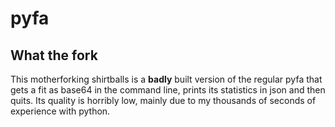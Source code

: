 # pyfa

## What the fork
This motherforking shirtballs is a **badly** built version of the regular pyfa that gets a fit as base64 in the command line, prints its statistics in json and then quits. Its quality is horribly low, mainly due to my thousands of seconds of experience with python.
